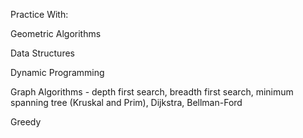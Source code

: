 Practice With:

Geometric Algorithms

Data Structures

Dynamic Programming

Graph Algorithms - depth first search, breadth first search, minimum spanning tree (Kruskal and Prim), Dijkstra, Bellman-Ford

Greedy

